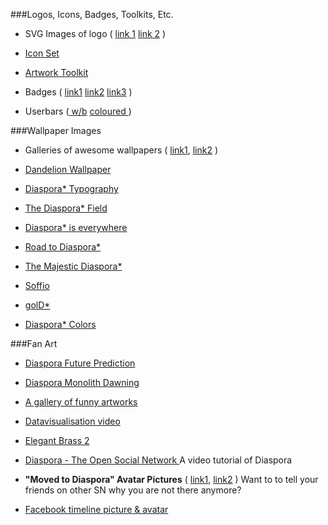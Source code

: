 ###Logos, Icons, Badges, Toolkits, Etc.

*   SVG Images of logo ( [link 1](http://nwlinux.com/diaspora-logo-and-artwork/) [link 2](http://www.littlegreenriver.com/wp-content/uploads/diaspora-logo-1.png) )

*   [Icon Set](http://creativekaizen.deviantart.com/art/Diaspora-Icon-Set-257241499)

* [Artwork Toolkit](http://naesk.deviantart.com/art/Diaspora-Artwork-Toolkit-254178705)

*   Badges ( [link1](http://naesk.deviantart.com/art/Diaspora-Web-Badges-80x15px-257840696) [link2](http://naesk.deviantart.com/art/Diaspora-Badges80x15px-Colours-258228537) [link3](http://domesticempire.wordpress.com/2011/11/08/diaspora-buttons/) )

*   Userbars ([ w/b](http://naesk.deviantart.com/art/Diaspora-Userbars-350x19px-257899291) [coloured ](http://naesk.deviantart.com/art/Diaspora-Userbars-Coloured-258377952) )


###Wallpaper Images 

*   Galleries of awesome wallpapers ( [link1](http://apolonis.deviantart.com/gallery/33154505), [link2](http://minus.com/mbmKpJylh5XBOs) )

* [Dandelion Wallpaper](http://wlppr.com/wallpapers/2011/10/04/Dandelion.1920x1200.jpg)

*   [Diaspora* Typography](http://bit.ly/r6SRL9)
    

    
*   [The Diaspora* Field](http://ubunblox.free.fr/UbunBlox/home/david/Photos/The_diaspora_field.jpg)
    
*   [Diaspora* is everywhere](http://ubunblox.free.fr/UbunBlox/home/david/Photos/Diaspora-is-everywhere.jpg)
    
*   [Road to Diaspora*](http://ubunblox.free.fr/UbunBlox/home/david/Photos/Road_to_Diaspora.jpg)
    
*   [The Majestic Diaspora*](http://ubunblox.free.fr/UbunBlox/home/david/Photos/The_majestic_Diaspora.jpg)
    
*   [Soffio](http://bit.ly/q4RY2J)

*   [golD*](http://bit.ly/rthcMm)

*   [Diaspora* Colors](http://bit.ly/s0Dw8y)


###Fan Art
    
*   [Diaspora Future Prediction](http://naesk.deviantart.com/art/Diaspora-Future-Prediction-252416084)
    
*   [Diaspora Monolith Dawning](http://naesk.deviantart.com/art/Diaspora-Monolith-Dawning-221230196)
    
*   [A gallery of funny artworks](http://apolonis.deviantart.com/gallery)
    
*   [Datavisualisation video](http://vimeo.com/24998484)
    
*   [Elegant Brass 2](http://pix.toile-libre.org/upload/original/1316972985.png)

*   [Diaspora - The Open Social Network ](http://www.youtube.com/watch?v=7scQUNNH444) A video tutorial of Diaspora 

*   **"Moved to Diaspora" Avatar Pictures** ( [link1](http://staticsilva.deviantart.com/art/Moved-To-Diaspora-Banners-263930594), [link2](https://joindiaspora.com/posts/842102) ) Want to to tell your friends on other SN why you are not there anymore? 

* [Facebook timeline picture & avatar](https://joindiaspora.com/posts/1229083)

